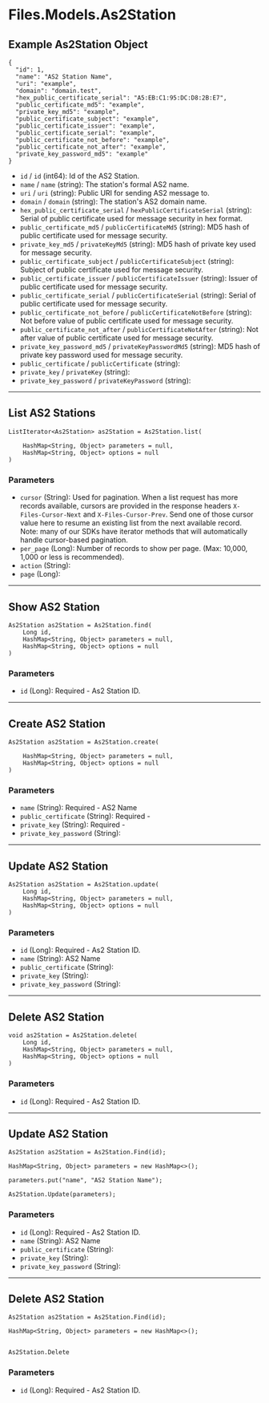 # Files.Models.As2Station

## Example As2Station Object

```
{
  "id": 1,
  "name": "AS2 Station Name",
  "uri": "example",
  "domain": "domain.test",
  "hex_public_certificate_serial": "A5:EB:C1:95:DC:D8:2B:E7",
  "public_certificate_md5": "example",
  "private_key_md5": "example",
  "public_certificate_subject": "example",
  "public_certificate_issuer": "example",
  "public_certificate_serial": "example",
  "public_certificate_not_before": "example",
  "public_certificate_not_after": "example",
  "private_key_password_md5": "example"
}
```

* `id` / `id`  (int64): Id of the AS2 Station.
* `name` / `name`  (string): The station's formal AS2 name.
* `uri` / `uri`  (string): Public URI for sending AS2 message to.
* `domain` / `domain`  (string): The station's AS2 domain name.
* `hex_public_certificate_serial` / `hexPublicCertificateSerial`  (string): Serial of public certificate used for message security in hex format.
* `public_certificate_md5` / `publicCertificateMd5`  (string): MD5 hash of public certificate used for message security.
* `private_key_md5` / `privateKeyMd5`  (string): MD5 hash of private key used for message security.
* `public_certificate_subject` / `publicCertificateSubject`  (string): Subject of public certificate used for message security.
* `public_certificate_issuer` / `publicCertificateIssuer`  (string): Issuer of public certificate used for message security.
* `public_certificate_serial` / `publicCertificateSerial`  (string): Serial of public certificate used for message security.
* `public_certificate_not_before` / `publicCertificateNotBefore`  (string): Not before value of public certificate used for message security.
* `public_certificate_not_after` / `publicCertificateNotAfter`  (string): Not after value of public certificate used for message security.
* `private_key_password_md5` / `privateKeyPasswordMd5`  (string): MD5 hash of private key password used for message security.
* `public_certificate` / `publicCertificate`  (string): 
* `private_key` / `privateKey`  (string): 
* `private_key_password` / `privateKeyPassword`  (string): 


---

## List AS2 Stations

```
ListIterator<As2Station> as2Station = As2Station.list(
    
    HashMap<String, Object> parameters = null,
    HashMap<String, Object> options = null
)
```

### Parameters

* `cursor` (String): Used for pagination.  When a list request has more records available, cursors are provided in the response headers `X-Files-Cursor-Next` and `X-Files-Cursor-Prev`.  Send one of those cursor value here to resume an existing list from the next available record.  Note: many of our SDKs have iterator methods that will automatically handle cursor-based pagination.
* `per_page` (Long): Number of records to show per page.  (Max: 10,000, 1,000 or less is recommended).
* `action` (String): 
* `page` (Long): 


---

## Show AS2 Station

```
As2Station as2Station = As2Station.find(
    Long id, 
    HashMap<String, Object> parameters = null,
    HashMap<String, Object> options = null
)
```

### Parameters

* `id` (Long): Required - As2 Station ID.


---

## Create AS2 Station

```
As2Station as2Station = As2Station.create(
    
    HashMap<String, Object> parameters = null,
    HashMap<String, Object> options = null
)
```

### Parameters

* `name` (String): Required - AS2 Name
* `public_certificate` (String): Required - 
* `private_key` (String): Required - 
* `private_key_password` (String): 


---

## Update AS2 Station

```
As2Station as2Station = As2Station.update(
    Long id, 
    HashMap<String, Object> parameters = null,
    HashMap<String, Object> options = null
)
```

### Parameters

* `id` (Long): Required - As2 Station ID.
* `name` (String): AS2 Name
* `public_certificate` (String): 
* `private_key` (String): 
* `private_key_password` (String): 


---

## Delete AS2 Station

```
void as2Station = As2Station.delete(
    Long id, 
    HashMap<String, Object> parameters = null,
    HashMap<String, Object> options = null
)
```

### Parameters

* `id` (Long): Required - As2 Station ID.


---

## Update AS2 Station

```
As2Station as2Station = As2Station.Find(id);

HashMap<String, Object> parameters = new HashMap<>();

parameters.put("name", "AS2 Station Name");

As2Station.Update(parameters);
```

### Parameters

* `id` (Long): Required - As2 Station ID.
* `name` (String): AS2 Name
* `public_certificate` (String): 
* `private_key` (String): 
* `private_key_password` (String): 


---

## Delete AS2 Station

```
As2Station as2Station = As2Station.Find(id);

HashMap<String, Object> parameters = new HashMap<>();


As2Station.Delete
```

### Parameters

* `id` (Long): Required - As2 Station ID.
